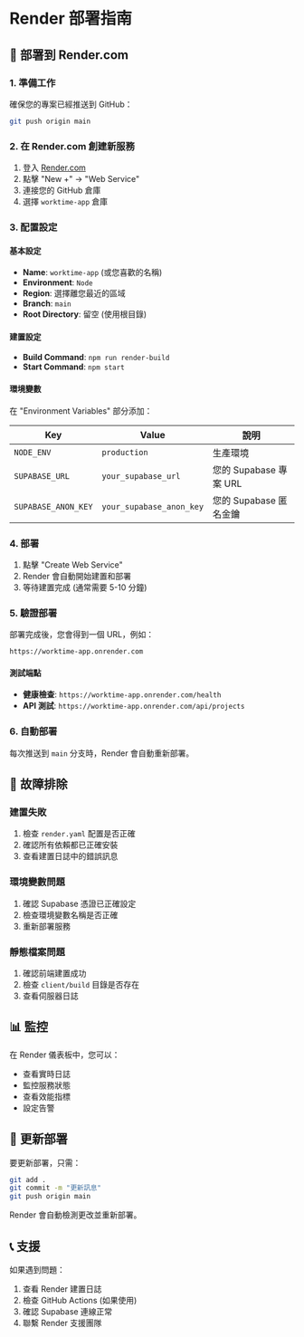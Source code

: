 # Render 部署指南

## 🚀 部署到 Render.com

### 1. 準備工作

確保您的專案已經推送到 GitHub：
```bash
git push origin main
```

### 2. 在 Render.com 創建新服務

1. 登入 [Render.com](https://render.com)
2. 點擊 "New +" → "Web Service"
3. 連接您的 GitHub 倉庫
4. 選擇 `worktime-app` 倉庫

### 3. 配置設定

#### 基本設定
- **Name**: `worktime-app` (或您喜歡的名稱)
- **Environment**: `Node`
- **Region**: 選擇離您最近的區域
- **Branch**: `main`
- **Root Directory**: 留空 (使用根目錄)

#### 建置設定
- **Build Command**: `npm run render-build`
- **Start Command**: `npm start`

#### 環境變數
在 "Environment Variables" 部分添加：

| Key | Value | 說明 |
|-----|-------|------|
| `NODE_ENV` | `production` | 生產環境 |
| `SUPABASE_URL` | `your_supabase_url` | 您的 Supabase 專案 URL |
| `SUPABASE_ANON_KEY` | `your_supabase_anon_key` | 您的 Supabase 匿名金鑰 |

### 4. 部署

1. 點擊 "Create Web Service"
2. Render 會自動開始建置和部署
3. 等待建置完成 (通常需要 5-10 分鐘)

### 5. 驗證部署

部署完成後，您會得到一個 URL，例如：
```
https://worktime-app.onrender.com
```

#### 測試端點
- **健康檢查**: `https://worktime-app.onrender.com/health`
- **API 測試**: `https://worktime-app.onrender.com/api/projects`

### 6. 自動部署

每次推送到 `main` 分支時，Render 會自動重新部署。

## 🔧 故障排除

### 建置失敗
1. 檢查 `render.yaml` 配置是否正確
2. 確認所有依賴都已正確安裝
3. 查看建置日誌中的錯誤訊息

### 環境變數問題
1. 確認 Supabase 憑證已正確設定
2. 檢查環境變數名稱是否正確
3. 重新部署服務

### 靜態檔案問題
1. 確認前端建置成功
2. 檢查 `client/build` 目錄是否存在
3. 查看伺服器日誌

## 📊 監控

在 Render 儀表板中，您可以：
- 查看實時日誌
- 監控服務狀態
- 查看效能指標
- 設定告警

## 🔄 更新部署

要更新部署，只需：
```bash
git add .
git commit -m "更新訊息"
git push origin main
```

Render 會自動檢測更改並重新部署。

## 📞 支援

如果遇到問題：
1. 查看 Render 建置日誌
2. 檢查 GitHub Actions (如果使用)
3. 確認 Supabase 連線正常
4. 聯繫 Render 支援團隊 